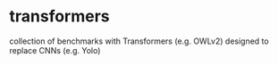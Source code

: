 # transformers
collection of benchmarks with Transformers (e.g. OWLv2) designed to replace CNNs (e.g. Yolo) 
